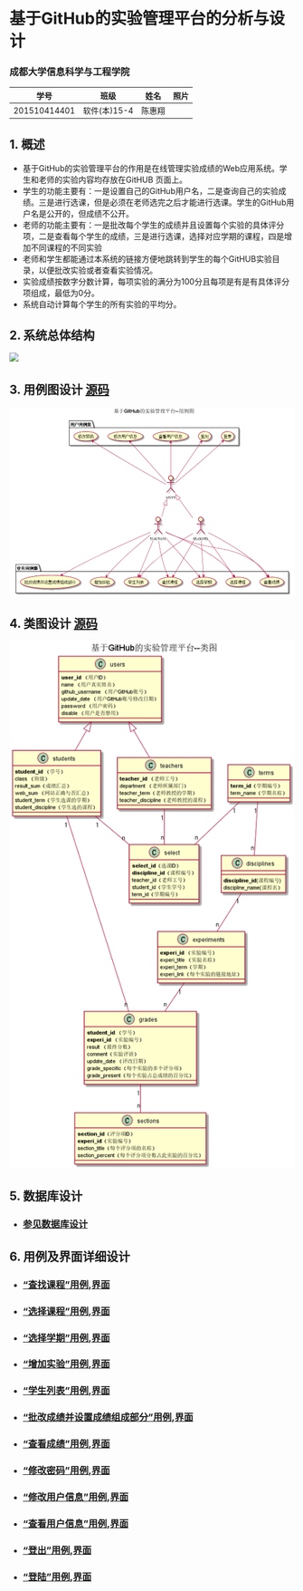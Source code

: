 # 基于GitHub的实验管理平台的分析与设计

### 成都大学信息科学与工程学院
|学号|班级|姓名|照片|
|:-------:|:-------------: | :----------:|:---:|
|201510414401|软件(本)15-4|陈惠翔||


## 1. 概述
- 基于GitHub的实验管理平台的作用是在线管理实验成绩的Web应用系统。学生和老师的实验内容均存放在GitHUB
页面上。
- 学生的功能主要有：一是设置自己的GitHub用户名，二是查询自己的实验成绩。三是进行选课，但是必须在老师选完之后才能进行选课。学生的GitHub用户名是公开的，但成绩不公开。
- 老师的功能主要有：一是批改每个学生的成绩并且设置每个实验的具体评分项，二是查看每个学生的成绩，三是进行选课，选择对应学期的课程，四是增加不同课程的不同实验
- 老师和学生都能通过本系统的链接方便地跳转到学生的每个GitHUB实验目录，以便批改实验或者查看实验情况。
- 实验成绩按数字分数计算，每项实验的满分为100分且每项是有是有具体评分项组成，最低为0分。
- 系统自动计算每个学生的所有实验的平均分。
    
## 2. 系统总体结构
![](系统总体结构.png)
    
## 3. 用例图设计 [源码](src/finalTest_1.puml)
![](finalTest_1.png)

## 4. 类图设计 [源码](src/class.puml)
![](./class.png)

## 5. 数据库设计
- ### [参见数据库设计](./数据库设计.md)

## 6. 用例及界面详细设计
- ### [“查找课程”用例](./用例/查找课程.md),[界面](https://JasonChenhx.github.io/is_analysis/test6/ui/查看用户信息.html)
- ### [“选择课程”用例](./用例/选择课程.md),[界面](https://JasonChenhx.github.io/is_analysis/test6/ui/进行选课.html)
- ### [“选择学期”用例](./用例/选择学期.md),[界面](https://JasonChenhx.github.io/is_analysis/test6/ui/选择学期.html)
- ### [“增加实验”用例](./用例/增加实验.md),[界面](https://JasonChenhx.github.io/is_analysis/test6/ui/增加实验.html)
- ### [“学生列表”用例](./用例/学生列表.md),[界面](https://JasonChenhx.github.io/is_analysis/test6/ui/选择课程.html)
- ### [“批改成绩并设置成绩组成部分”用例](./用例批改成绩并设置成绩组成部分.md),[界面](https://JasonChenhx.github.io/is_analysis/test6/ui/评定成绩.html)
- ### [“查看成绩”用例](./用例/查看成绩.md),[界面](https://JasonChenhx.github.io/is_analysis/test6/ui/学生查看具体评分项.html)
- ### [“修改密码”用例](./用例/修改密码.md),[界面](https://JasonChenhx.github.io/is_analysis/test6/ui/修改密码.html)
- ### [“修改用户信息”用例](./用例/修改用户信息.md),[界面](https://JasonChenhx.github.io/is_analysis/test6/ui/修改用户信息.html)
- ### [“查看用户信息”用例](./用例/查看用户信息.md),[界面](https://JasonChenhx.github.io/is_analysis/test6/ui/查看用户信息.html)
- ### [“登出”用例](./用例/登出.md),[界面](https://zwdbox.github.io/is_analysis/test6/ui/首页.html)
- ### [“登陆”用例](./用例/登陆.md),[界面](https://JasonChenhx.github.io/is_analysis/test6/ui/index.html)
